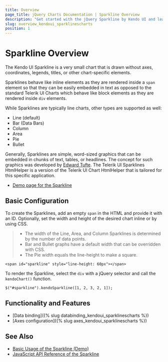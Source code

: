 ```yaml
---
title: Overview
page_title: jQuery Charts Documentation | Sparkline Overview
description: "Get started with the jQuery Sparkline by Kendo UI and learn how to create, initialize, and enable the widget."
slug: overview_kendoui_sparklinescharts
position: 1
---
```


# Sparkline Overview

The Kendo UI Sparkline is a very small chart that is drawn without axes, coordinates, legends, titles, or other chart-specific elements.

Sparklines behave like inline elements as they are rendered inside a `span` element so that they can be easily embedded in text as opposed to the standard Telerik UI Charts which behave like block elements as they are rendered inside `div` elements.

While Sparklines are typically line charts, other types are supported as well:

* Line (default)
* Bar (Data Bars)
* Column
* Area
* Pie
* Bullet

 Generally, Sparklines are simple, word-sized graphics that can be embedded in chunks of text, tables, or headlines. The concept for such graphics was developed by [Edward Tufte](https://en.wikipedia.org/wiki/Edward_Tufte). The Telerik UI Sparklines HtmlHelper is a version of the Telerik UI Chart HtmlHelper that is tailored for this specific application.

* [Demo page for the Sparkline](https://demos.telerik.com/kendo-ui/sparklines/index)

## Basic Configuration

To create the Sparklines, add an empty `span` in the HTML and provide it with an ID. Optionally, set the width and height of the desired chart inline or by using CSS.

> * The width of the Line, Area, and Column Sparklines is determined by the number of data points.
> * Bar and Bullet graphs have a default width that can be overridden with CSS.
> * The Pie width equals the line-height to make a square.

    <span id="sparkline" style="line-height: 60px"></span>

To render the Sparkline, select the `div` with a jQuery selector and call the `kendoChart()` function.

    $("#sparkline").kendoSparkline([1, 2, 3, 2, 1]);

## Functionality and Features

* [Data binding]({% slug databinding_kendoui_sparklinescharts %})
* [Axes configuration]({% slug axes_kendoui_sparklinescharts %})

## See Also

* [Basic Usage of the Sparkline (Demo)](https://demos.telerik.com/kendo-ui/sparklines/index)
* [JavaScript API Reference of the Sparkline](/api/javascript/dataviz/ui/sparkline)
